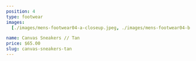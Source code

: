 ```yaml
---
position: 4
type: footwear
images:
  [./images/mens-footwear04-a-closeup.jpeg, ./images/mens-footwear04-b.jpg]

name: Canvas Sneakers // Tan
price: $65.00
slug: canvas-sneakers-tan
---
```

